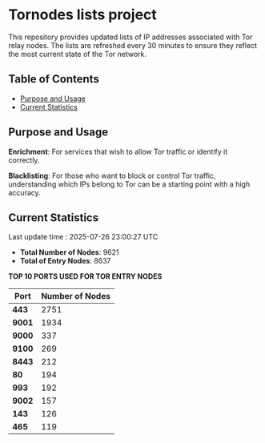 # Tornodes lists project

This repository provides updated lists of IP addresses associated with Tor relay nodes. The lists are refreshed every 30 minutes to ensure they reflect the most current state of the Tor network.

## Table of Contents

- [Purpose and Usage](#purpose-and-usage)
- [Current Statistics](#current-statistics)


## Purpose and Usage

**Enrichment**: For services that wish to allow Tor traffic or identify it correctly.

**Blacklisting**: For those who want to block or control Tor traffic, understanding which IPs belong to Tor can be a starting point with a high accuracy.

## Current Statistics

Last update time : 2025-07-26 23:00:27 UTC

- **Total Number of Nodes**: 9621
- **Total of Entry Nodes**: 8637

**TOP 10 PORTS USED FOR TOR ENTRY NODES**

| **Port** | **Number of Nodes** |
|------|-----------------|
| **443**   | 2751  |
| **9001**   | 1934  |
| **9000**   | 337  |
| **9100**   | 269  |
| **8443**   | 212  |
| **80**   | 194  |
| **993**   | 192  |
| **9002**   | 157  |
| **143**   | 126  |
| **465**   | 119  |


